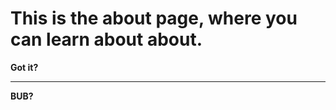 # This is the about page, where you can learn about about.

**Got it?**
* * *
<strong>BUB?</strong>

